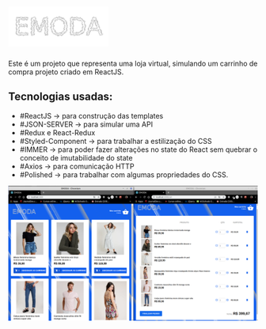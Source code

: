 <html>
  <h1><img src="./src/assets/images/logo.png" alt="Logo do projeto" /></h1>

<p>Este é um projeto que representa uma loja virtual, simulando um carrinho de compra
projeto criado em ReactJS.</p>

<h2>Tecnologias usadas:</h2>
<ul>
<li>#ReactJS -> para construção das templates</li>

<li>#JSON-SERVER -> para simular uma API</li>

<li>#Redux e React-Redux</li>

<li>#Styled-Component -> para trabalhar a estilização do CSS</li>

<li>#IMMER -> para poder fazer alterações no state do React sem quebrar o conceito de imutabilidade do state</li>

<li>#Axios -> para comunicação HTTP</li>

<li>#Polished -> para trabalhar com algumas propriedades do CSS.</li>
</ul>
<img src="./src/assets/images/projeto-loja.png" alt="Template do projeto" />
</html>
